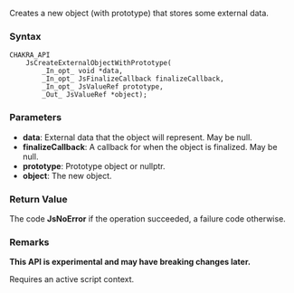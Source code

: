 Creates a new object (with prototype) that stores some external data.
### Syntax

```
CHAKRA_API
    JsCreateExternalObjectWithPrototype(
        _In_opt_ void *data,
        _In_opt_ JsFinalizeCallback finalizeCallback,
        _In_opt_ JsValueRef prototype,
        _Out_ JsValueRef *object);
```

### Parameters

* __data__: External data that the object will represent. May be null.
* __finalizeCallback__: A callback for when the object is finalized. May be null.
* __prototype__: Prototype object or nullptr.
* __object__: The new object.

### Return Value
The code **JsNoError** if the operation succeeded, a failure code otherwise.

### Remarks
**This API is experimental and may have breaking changes later.**

Requires an active script context.
